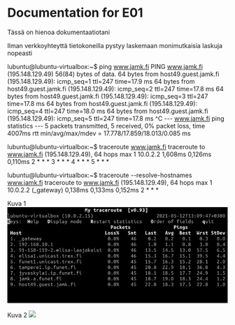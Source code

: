 # Documentation for E01



Tässä on hienoa dokumentaatiotani



Ilman verkkoyhteyttä tietokoneilla pystyy laskemaan monimutkaisia laskuja nopeasti


lubuntu@lubuntu-virtualbox:~$ ping www.jamk.fi
PING www.jamk.fi (195.148.129.49) 56(84) bytes of data.
64 bytes from host49.guest.jamk.fi (195.148.129.49): icmp_seq=1 ttl=247 time=17.9 ms
64 bytes from host49.guest.jamk.fi (195.148.129.49): icmp_seq=2 ttl=247 time=17.8 ms
64 bytes from host49.guest.jamk.fi (195.148.129.49): icmp_seq=3 ttl=247 time=17.8 ms
64 bytes from host49.guest.jamk.fi (195.148.129.49): icmp_seq=4 ttl=247 time=18.0 ms
64 bytes from host49.guest.jamk.fi (195.148.129.49): icmp_seq=5 ttl=247 time=17.8 ms
^C
--- www.jamk.fi ping statistics ---
5 packets transmitted, 5 received, 0% packet loss, time 4007ms
rtt min/avg/max/mdev = 17.778/17.859/18.013/0.085 ms


lubuntu@lubuntu-virtualbox:~$ traceroute www.jamk.fi
traceroute to www.jamk.fi (195.148.129.49), 64 hops max
  1   10.0.2.2  1,608ms  0,126ms  0,110ms 
  2   *  *  * 
  3   *  *  * 
  4   *  *  * 
  5   *  *  * 




lubuntu@lubuntu-virtualbox:~$ traceroute --resolve-hostnames www.jamk.fi
traceroute to www.jamk.fi (195.148.129.49), 64 hops max
  1   10.0.2.2 (_gateway)  0,138ms  0,133ms  0,152ms 
  2   *  *  * 



Kuva 1
![](E01/mtr.png)


Kuva 2
![](E01/mtr1.png2)
